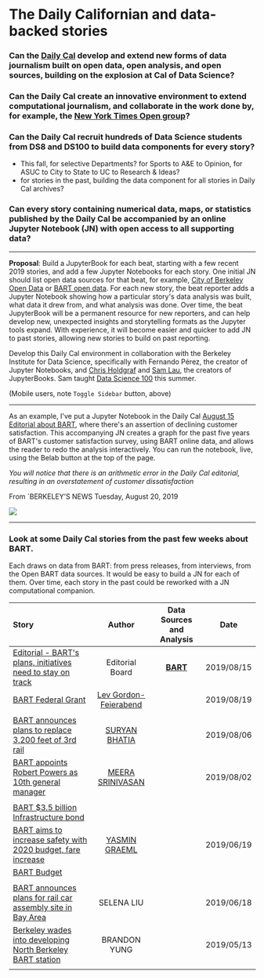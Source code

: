 # The Daily Californian and data-backed stories

### Can the [**Daily Cal**](https://www.dailycal.org/) develop and extend new forms of data journalism built on open data, open analysis, and open sources, building on the explosion at Cal of Data Science?

### Can the Daily Cal create an innovative environment to extend computational journalism, and collaborate in the work done by, for example, the [New York Times **Open** group](https://open.nytimes.com/)?

### Can the Daily Cal recruit hundreds of Data Science students from DS8 and DS100 to build data components for every story?

- This fall, for selective Departments? for Sports to A&E to Opinion, for ASUC to City to State to UC to Research & Ideas?
- for stories in the past, building the data component for all stories in Daily Cal archives?

### Can every story containing numerical data, maps, or statistics published by the Daily Cal be accompanied by an online Jupyter Notebook (JN) with open access to all supporting data?

___

**Proposal**: Build a JupyterBook for each beat, starting with a few recent 2019 stories, and add a few Jupyter Notebooks for each story. One initial JN  should list open data sources for that beat, for example, [City of Berkeley Open Data](https://data.cityofberkeley.info/) or [BART open data](https://data.bart.gov/). For each new story, the beat reporter adds a Jupyter Notebook showing how a particular story's data analysis was built, what data it drew from, and what analysis was done. Over time, the beat JupyterBook will be a permanent resource for new reporters, and can help develop new, unexpected insights and storytelling formats as the Jupyter tools expand. With experience, it will become easier and quicker to add JN to past stories, allowing new stories to build on past reporting.

Develop this Daily Cal environment in collaboration with the Berkeley Institute for Data Science, specifically with Fernando Pérez, the creator of Jupyter Notebooks, and [Chris Holdgraf][chris] and [Sam Lau][sam], the creators of JupyterBooks. Sam taught [Data Science 100](http://www.ds100.org/su19/) this summer.


(Mobile users, note `Toggle Sidebar` button, above)


___


As an example, I've put a Jupyter Notebook in the Daily Cal [August 15 Editorial about BART](./BART/2019-Aug-15.html), where there's an assertion of declining customer satisfaction.  This accompanying JN creates a graph for the past five years of BART's customer satisfaction survey, using BART online data, and allows the reader to redo the analysis interactively.  You can run the notebook, live, using the Belab button at the top of the page.

_You will notice that there is an arithmetic error in the Daily Cal editorial, resulting in an overstatement of customer dissatisfaction_


From `BERKELEY’S NEWS
Tuesday, August 20, 2019

<img src="https://i0.wp.com/www.dailycal.org/assets/uploads/2019/08/coloredited_alexanderhong_bart_editorial.png?ssl=1&w=900" class="center">

___


### Look at some Daily Cal stories from the past few weeks about BART.
Each draws on data from BART: from press releases, from interviews, from the Open BART data sources. It would be easy to build a JN for each of them. Over time, each story in the past could be reworked with a JN computational companion.


 Story | Author | Data Sources and Analysis | Date
:--- | :---: | :---: | :---:
[Editorial - BART's plans, initiatives need to stay on track](https://www.google.com/url?client=internal-uds-cse&cx=004860988773045794728:o9buhn1rb8k&q=https://www.dailycal.org/2019/08/15/barts-plans-initiatives-need-to-stay-on-track/&sa=U&ved=2ahUKEwj6vr62mJTkAhWWFTQIHRN7ArwQFjALegQIDBAC&usg=AOvVaw0hR4it-iNNl8hH4hTf1h31)  | Editorial Board  | [**BART**](https://data.bart.gov/dataset/experience/resource/9f663eb5-ad83-4123-832c-1e778995d8f5)  | 2019/08/15
[BART Federal Grant](https://www.dailycal.org/2019/08/19/bart-secures-federal-grant-for-anti-terrorist-police-patrol-team/) | [Lev Gordon-Feierabend](https://www.dailycal.org/author/lgordonfeierabend/) |  | 2019/08/19
  |   |   |
[BART announces plans to replace 3,200 feet of 3rd rail](https://www.dailycal.org/2019/08/06/bart-announces-plans-to-replace-3200-feet-of-3rd-rail-using-measure-rr-funds/) |  [SURYAN BHATIA](https://www.dailycal.org/author/sbhatia/)   |  |  2019/08/06
[BART appoints Robert Powers as 10th general manager](https://www.google.com/url?client=internal-uds-cse&cx=004860988773045794728:o9buhn1rb8k&q=https://www.dailycal.org/2019/08/02/bart-appoints-robert-powers-as-10th-general-manager/&sa=U&ved=2ahUKEwj6vr62mJTkAhWWFTQIHRN7ArwQFjAEegQIHxAC&usg=AOvVaw3Rqupk80Hg--Ls45yU13Hz)  | [MEERA SRINIVASAN](https://www.dailycal.org/author/msrinivasan/)  |  | 2019/08/02
  |   |   |
[BART $3.5 billion Infrastructure bond]() |    |    |
[BART aims to increase safety with 2020 budget, fare increase](https://www.google.com/url?client=internal-uds-cse&cx=004860988773045794728:o9buhn1rb8k&q=https://www.dailycal.org/2019/06/19/bart-aims-to-increase-safety-with-2020-budget-fare-increase/&sa=U&ved=2ahUKEwiTrK63m5TkAhUZITQIHYNmA0YQFjAOegQIAhAC&usg=AOvVaw1ChPySFC2P2JI1CXule3lo) | [YASMIN GRAEML](https://www.dailycal.org/author/ygraeml/)  |    | 2019/06/19
[BART Budget](https://www.bart.gov/about/financials)  |    |   |
|   |   |   |
[BART announces plans for rail car assembly site in Bay Area](https://www.dailycal.org/2019/06/18/bart-announces-plans-for-rail-car-assembly-site-in-bay-area/) |  SELENA LIU  |   | 2019/06/18
[Berkeley wades into developing North Berkeley BART station](https://www.google.com/url?client=internal-uds-cse&cx=004860988773045794728:o9buhn1rb8k&q=https://www.dailycal.org/2019/05/13/balancing-resident-input-berkeley-wades-into-developing-north-berkeley-bart-station/&sa=U&ved=2ahUKEwj6vr62mJTkAhWWFTQIHRN7ArwQFjAAegQIIxAC&usg=AOvVaw1OcFjvmetiJOtDiOFrDmbm)|  BRANDON YUNG |  | 2019/05/13
  |   |   |




[sam]: http://www.samlau.me/
[chris]: https://predictablynoisy.com
